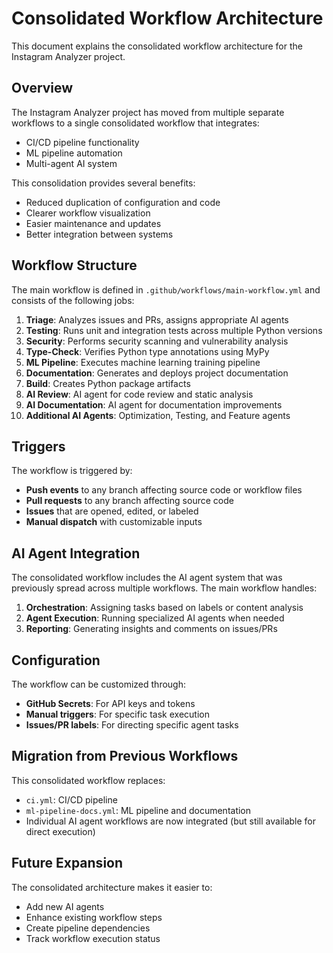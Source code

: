 # Consolidated Workflow Architecture

This document explains the consolidated workflow architecture for the Instagram Analyzer project.

## Overview

The Instagram Analyzer project has moved from multiple separate workflows to a single consolidated workflow that integrates:
- CI/CD pipeline functionality
- ML pipeline automation
- Multi-agent AI system

This consolidation provides several benefits:
- Reduced duplication of configuration and code
- Clearer workflow visualization
- Easier maintenance and updates
- Better integration between systems

## Workflow Structure

The main workflow is defined in `.github/workflows/main-workflow.yml` and consists of the following jobs:

1. **Triage**: Analyzes issues and PRs, assigns appropriate AI agents
2. **Testing**: Runs unit and integration tests across multiple Python versions
3. **Security**: Performs security scanning and vulnerability analysis
4. **Type-Check**: Verifies Python type annotations using MyPy
5. **ML Pipeline**: Executes machine learning training pipeline
6. **Documentation**: Generates and deploys project documentation
7. **Build**: Creates Python package artifacts
8. **AI Review**: AI agent for code review and static analysis
9. **AI Documentation**: AI agent for documentation improvements
10. **Additional AI Agents**: Optimization, Testing, and Feature agents

## Triggers

The workflow is triggered by:
- **Push events** to any branch affecting source code or workflow files
- **Pull requests** to any branch affecting source code
- **Issues** that are opened, edited, or labeled
- **Manual dispatch** with customizable inputs

## AI Agent Integration

The consolidated workflow includes the AI agent system that was previously spread across multiple workflows. The main workflow handles:

1. **Orchestration**: Assigning tasks based on labels or content analysis
2. **Agent Execution**: Running specialized AI agents when needed
3. **Reporting**: Generating insights and comments on issues/PRs

## Configuration

The workflow can be customized through:
- **GitHub Secrets**: For API keys and tokens
- **Manual triggers**: For specific task execution
- **Issues/PR labels**: For directing specific agent tasks

## Migration from Previous Workflows

This consolidated workflow replaces:
- `ci.yml`: CI/CD pipeline
- `ml-pipeline-docs.yml`: ML pipeline and documentation
- Individual AI agent workflows are now integrated (but still available for direct execution)

## Future Expansion

The consolidated architecture makes it easier to:
- Add new AI agents
- Enhance existing workflow steps
- Create pipeline dependencies
- Track workflow execution status
